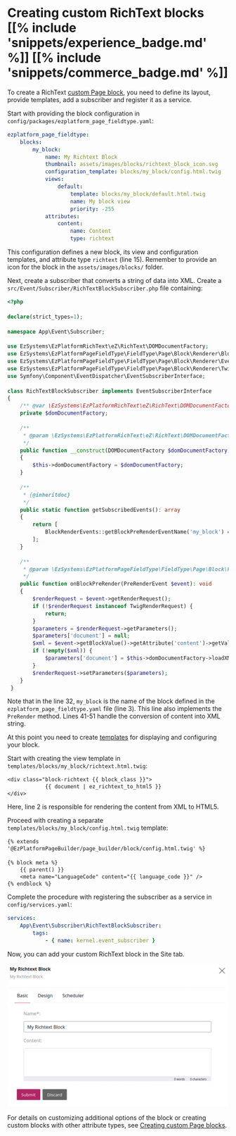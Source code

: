 # Creating custom RichText blocks [[% include 'snippets/experience_badge.md' %]] [[% include 'snippets/commerce_badge.md' %]]

To create a RichText [custom Page block](extending_page.md), you need to define its layout, provide templates, add a subscriber and register it as a service.

Start with providing the block configuration in `config/packages/ezplatform_page_fieldtype.yaml`:

``` yaml hl_lines="3 15"
ezplatform_page_fieldtype:
    blocks:
        my_block:
            name: My Richtext Block
            thumbnail: assets/images/blocks/richtext_block_icon.svg
            configuration_template: blocks/my_block/config.html.twig
            views:
                default:
                    template: blocks/my_block/default.html.twig
                    name: My block view
                    priority: -255                    
            attributes:
                content:
                    name: Content
                    type: richtext

```

This configuration defines a new block, its view and configuration templates, and attribute type `richtext` (line 15).
Remember to provide an icon for the block in the `assets/images/blocks/` folder.

Next, create a subscriber that converts a string of data into XML.
Create a `src/Event/Subscriber/RichTextBlockSubscriber.php` file containing:

``` php hl_lines="32 41 42 43 44 45 46 47 48 49 50 51"
<?php

declare(strict_types=1);

namespace App\Event\Subscriber;

use EzSystems\EzPlatformRichText\eZ\RichText\DOMDocumentFactory;
use EzSystems\EzPlatformPageFieldType\FieldType\Page\Block\Renderer\BlockRenderEvents;
use EzSystems\EzPlatformPageFieldType\FieldType\Page\Block\Renderer\Event\PreRenderEvent;
use EzSystems\EzPlatformPageFieldType\FieldType\Page\Block\Renderer\Twig\TwigRenderRequest;
use Symfony\Component\EventDispatcher\EventSubscriberInterface;

class RichTextBlockSubscriber implements EventSubscriberInterface
{
    /** @var \EzSystems\EzPlatformRichText\eZ\RichText\DOMDocumentFactory */
    private $domDocumentFactory;

    /**
     * @param \EzSystems\EzPlatformRichText\eZ\RichText\DOMDocumentFactory $domDocumentFactory
     */
    public function __construct(DOMDocumentFactory $domDocumentFactory)
    {
        $this->domDocumentFactory = $domDocumentFactory;
    }

    /**
     * {@inheritdoc}
     */
    public static function getSubscribedEvents(): array
    {
        return [
            BlockRenderEvents::getBlockPreRenderEventName('my_block') => 'onBlockPreRender',
        ];
    }

    /**
     * @param \EzSystems\EzPlatformPageFieldType\FieldType\Page\Block\Renderer\Event\PreRenderEvent $event
     */
    public function onBlockPreRender(PreRenderEvent $event): void
    {
        $renderRequest = $event->getRenderRequest();
        if (!$renderRequest instanceof TwigRenderRequest) {
            return;
        }
        $parameters = $renderRequest->getParameters();
        $parameters['document'] = null;
        $xml = $event->getBlockValue()->getAttribute('content')->getValue();
        if (!empty($xml)) {
            $parameters['document'] = $this->domDocumentFactory->loadXMLString($xml);
        }
        $renderRequest->setParameters($parameters);
    }
 }

```

Note that in the line 32, `my_block` is the name of the block defined in the `ezplatform_page_fieldtype.yaml` file (line 3).
This line also implements the `PreRender` method.
Lines 41-51 handle the conversion of content into XML string.

At this point you need to create [templates](../guide/templates.md#templating-basics) for displaying and configuring your block.

Start with creating the view template in `templates/blocks/my_block/richtext.html.twig`:

``` html+twig hl_lines="2"
<div class="block-richtext {{ block_class }}">
            {{ document | ez_richtext_to_html5 }}
</div>

```
Here, line 2 is responsible for rendering the content from XML to HTML5.

Proceed with creating a separate `templates/blocks/my_block/config.html.twig` template:

``` html+twig
{% extends '@EzPlatformPageBuilder/page_builder/block/config.html.twig' %}

{% block meta %}
    {{ parent() }}
    <meta name="LanguageCode" content="{{ language_code }}" />
{% endblock %}

```

Complete the procedure with registering the subscriber as a service in `config/services.yaml`:

``` yaml
services:
    App\Event\Subscriber\RichTextBlockSubscriber:
        tags:
            - { name: kernel.event_subscriber }
```


Now, you can add your custom RichText block in the Site tab.

![RichText block](img/extending_richtext_block.png)

For details on customizing additional options of the block or creating custom blocks with other attribute types, see [Creating custom Page blocks](extending_page.md).
